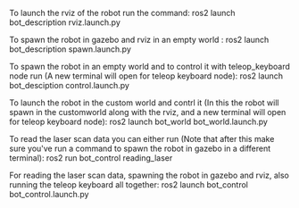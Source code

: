 To launch the rviz of the robot run the command: ros2 launch bot_description rviz.launch.py

To spawn the robot in gazebo and rviz in an empty world : ros2 launch bot_description spawn.launch.py

To spawn the robot in an empty world and to control it with teleop_keyboard node run (A new terminal will open for teleop keyboard node): ros2 launch bot_desciption control.launch.py

To launch the robot in the custom world and contrl it (In this the robot will spawn in the customworld along with the rviz, and a new terminal will open for teleop keyboard node): ros2 launch bot_world bot_world.launch.py 

To read the laser scan data you can either run  (Note that after this make sure you've run a command to spawn the robot in gazebo in a different terminal): ros2 run bot_control reading_laser

For reading the laser scan data, spawning the robot in gazebo and rviz, also running the teleop keyboard all together: ros2 launch bot_control bot_control.launch.py
